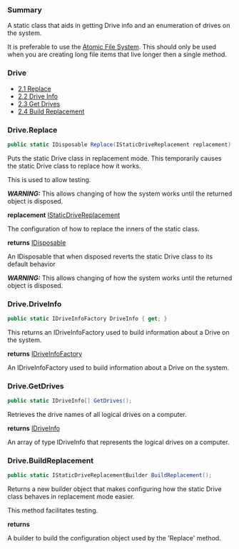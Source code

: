 ﻿<!--bl
(filemeta
    (title "Drive"))
/bl-->

### Summary

A static class that aids in getting Drive info and an enumeration of drives on the system.

It is preferable to use the [Atomic File System](./structures.md). This should only be used when you are creating long file items that live longer then a single method.

### Drive

- [2.1 Replace](#user-content-drivereplace)
- [2.2 Drive Info](#user-content-drivedriveinfo)
- [2.3 Get Drives](#user-content-drivegetdrives)
- [2.4 Build Replacement](#user-content-drivebuildreplacement)

### Drive.Replace

```csharp
public static IDisposable Replace(IStaticDriveReplacement replacement)
```

Puts the static Drive class in replacement mode. This temporarily causes the static Drive class to replace how it works.

This is used to allow testing.

***WARNING:*** This allows changing of how the system works until the returned object is disposed.

**replacement** [IStaticDriveReplacement](#user-content-static-drive-replacement)

The configuration of how to replace the inners of the static class.

**returns** [IDisposable](https://docs.microsoft.com/en-us/dotnet/api/system.idisposable?view=net-6.0)

An IDisposable that when disposed reverts the static Drive class to its default behavior

***WARNING:*** This allows changing of how the system works until the returned object is disposed.

### Drive.DriveInfo

```csharp
public static IDriveInfoFactory DriveInfo { get; }
```

This returns an IDriveInfoFactory used to build information about a Drive on the system.

**returns** [IDriveInfoFactory](./documentation/structures/primitives/DriveInfoFactory.md)

An IDriveInfoFactory used to build information about a Drive on the system.

### Drive.GetDrives

```csharp
public static IDriveInfo[] GetDrives();
```

Retrieves the drive names of all logical drives on a computer.

**returns** [IDriveInfo](./documentation/structures/primitives/DriveInfo.md)

An array of type IDriveInfo that represents the logical drives on a computer.

### Drive.BuildReplacement

```csharp
public static IStaticDriveReplacementBuilder BuildReplacement();
```

Returns a new builder object that makes configuring how the static Drive class behaves in replacement mode easier.

This method facilitates testing.

**returns**

A builder to build the configuration object used by the 'Replace' method.